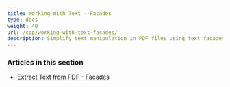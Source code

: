 ```yaml
---
title: Working With Text - Facades
type: docs
weight: 40
url: /cpp/working-with-text-facades/
description: Simplify text manipulation in PDF files using text facades with Aspose.PDF for C++. Add, edit, and format text seamlessly.
---
```


### **Articles in this section**

- [Extract Text from PDF - Facades](/pdf/cpp/extract-text-from-pdf-facades/)